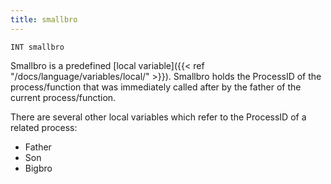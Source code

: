 ```yaml
---
title: smallbro
---
```


    INT smallbro

Smallbro is a predefined [local variable]({{< ref "/docs/language/variables/local/" >}}). Smallbro holds the ProcessID of the process/function that was immediately called after by the father of the current process/function.

There are several other local variables which refer to the ProcessID of a related process:

- Father
- Son
- Bigbro
